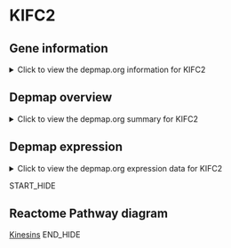 <h1>KIFC2</h1>

<h2>Gene information</h2>
<details>
  <summary>Click to view the depmap.org information for KIFC2</summary>
  <iframe src="https://depmap.org/portal/gene/KIFC2?tab=about" style="border:none;width:100%;height:800px"></iframe>
</details>

<h2>Depmap overview</h2>
<details>
  <summary>Click to view the depmap.org summary for KIFC2</summary>
  <iframe src="https://depmap.org/portal/gene/KIFC2?tab=overview" style="border:none;width:100%;height:800px"></iframe>
</details>

<h2>Depmap expression</h2>
<details>
  <summary>Click to view the depmap.org expression data for KIFC2</summary>
  <iframe src="https://depmap.org/portal/gene/KIFC2?tab=characterization" style="border:none;width:100%;height:800px"></iframe>
</details>


START_HIDE
<h2>Reactome Pathway diagram</h2>
<a href="https://reactome.org/PathwayBrowser/#/R-HSA-983189">Kinesins</a>
END_HIDE


